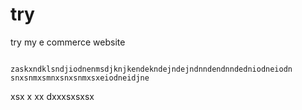  # try    
try my e commerce website
                                                
                       
                                     
                                     
                                                                                                                                                  
                                                                                 
              zaskxndklsndjiodnenmsdjknjkendekndejndejndnndendnndedniodneiodn snxsnmxsmnxsnxsnmxsxeiodneidjne
 xsx x xx dxxxsxsxsx
